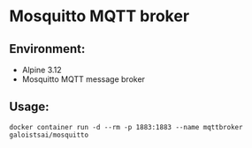 # Mosquitto MQTT broker

## Environment:
  * Alpine 3.12
  * Mosquitto MQTT message broker

## Usage:
```
docker container run -d --rm -p 1883:1883 --name mqttbroker galoistsai/mosquitto
```
